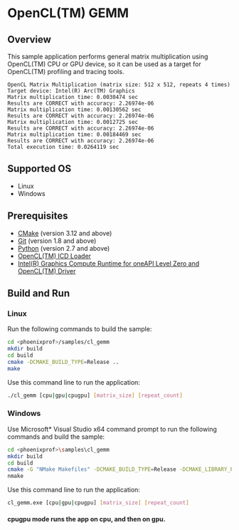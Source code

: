 # OpenCL(TM) GEMM
## Overview
This sample application performs general matrix multiplication using OpenCL(TM) CPU or GPU device, so it can be used as a target for OpenCL(TM) profiling and tracing tools.
```
OpenCL Matrix Multiplication (matrix size: 512 x 512, repeats 4 times)
Target device: Intel(R) Arc(TM) Graphics
Matrix multiplication time: 0.0030474 sec
Results are CORRECT with accuracy: 2.26974e-06
Matrix multiplication time: 0.00130562 sec
Results are CORRECT with accuracy: 2.26974e-06
Matrix multiplication time: 0.0012725 sec
Results are CORRECT with accuracy: 2.26974e-06
Matrix multiplication time: 0.00184469 sec
Results are CORRECT with accuracy: 2.26974e-06
Total execution time: 0.0264119 sec
```
## Supported OS
- Linux
- Windows

## Prerequisites
- [CMake](https://cmake.org/) (version 3.12 and above)
- [Git](https://git-scm.com/) (version 1.8 and above)
- [Python](https://www.python.org/) (version 2.7 and above)
- [OpenCL(TM) ICD Loader](https://github.com/KhronosGroup/OpenCL-ICD-Loader)
- [Intel(R) Graphics Compute Runtime for oneAPI Level Zero and OpenCL(TM) Driver](https://github.com/intel/compute-runtime)

## Build and Run
### Linux
Run the following commands to build the sample:
```sh
cd <phoenixprof>/samples/cl_gemm
mkdir build
cd build
cmake -DCMAKE_BUILD_TYPE=Release ..
make
```
Use this command line to run the application:
```sh
./cl_gemm [cpu|gpu|cpugpu] [matrix_size] [repeat_count]
```
### Windows
Use Microsoft* Visual Studio x64 command prompt to run the following commands and build the sample:
```sh
cd <phoenixprof>\samples\cl_gemm
mkdir build
cd build
cmake -G "NMake Makefiles" -DCMAKE_BUILD_TYPE=Release -DCMAKE_LIBRARY_PATH=<opencl_icd_lib_path> ..
nmake
```
Use this command line to run the application:
```sh
cl_gemm.exe [cpu|gpu|cpugpu] [matrix_size] [repeat_count]
```

#### cpugpu mode runs the app on cpu, and then on gpu.